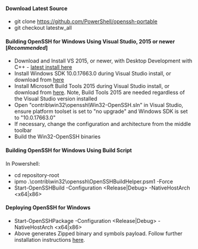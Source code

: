 #### Download Latest Source
  - git clone https://github.com/PowerShell/openssh-portable
  - git checkout latestw_all

#### Building OpenSSH for Windows Using Visual Studio, 2015 or newer [*Recommended*]
  - Download and Install VS 2015, or newer, with Desktop Development with C++ - [latest install here](https://visualstudio.microsoft.com/downloads/)  
  - Install Windows SDK 10.0.17663.0 during Visual Studio install, or download from [here](https://developer.microsoft.com/en-us/windows/downloads/sdk-archive/)
  - Install Microsoft Build Tools 2015 during Visual Studio install, or download from [here](https://www.microsoft.com/en-us/download/details.aspx?id=48159). Note, Build Tools 2015 are needed regardless of the Visual Studio version installed 
  - Open "contrib\win32\openssh\Win32-OpenSSH.sln" in Visual Studio, ensure platform toolset is set to "no upgrade" and Windows SDK is set to "10.0.17663.0"
  - If necessary, change the configuration and architecture from the middle toolbar
  - Build the Win32-OpenSSH binaries

#### Building OpenSSH for Windows Using Build Script
In Powershell:
  - cd repository-root
  - ipmo .\contrib\win32\openssh\OpenSSHBuildHelper.psm1 -Force
  - Start-OpenSSHBuild -Configuration <Release|Debug> -NativeHostArch <x64|x86>

#### Deploying OpenSSH for Windows
  - Start-OpenSSHPackage -Configuration <Release|Debug> -NativeHostArch <x64|x86>
  - Above generates Zipped binary and symbols payload. Follow further installation instructions [here](https://github.com/PowerShell/Win32-OpenSSH/wiki/Install-Win32-OpenSSH).

